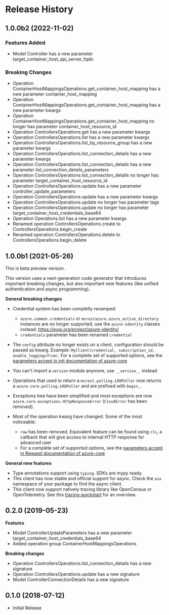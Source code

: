 # Release History

## 1.0.0b2 (2022-11-02)

### Features Added

  - Model Controller has a new parameter target_container_host_api_server_fqdn

### Breaking Changes

  - Operation ContainerHostMappingsOperations.get_container_host_mapping has a new parameter container_host_mapping
  - Operation ContainerHostMappingsOperations.get_container_host_mapping has a new parameter kwargs
  - Operation ContainerHostMappingsOperations.get_container_host_mapping no longer has parameter container_host_resource_id
  - Operation ControllersOperations.get has a new parameter kwargs
  - Operation ControllersOperations.list has a new parameter kwargs
  - Operation ControllersOperations.list_by_resource_group has a new parameter kwargs
  - Operation ControllersOperations.list_connection_details has a new parameter kwargs
  - Operation ControllersOperations.list_connection_details has a new parameter list_connection_details_parameters
  - Operation ControllersOperations.list_connection_details no longer has parameter target_container_host_resource_id
  - Operation ControllersOperations.update has a new parameter controller_update_parameters
  - Operation ControllersOperations.update has a new parameter kwargs
  - Operation ControllersOperations.update no longer has parameter tags
  - Operation ControllersOperations.update no longer has parameter target_container_host_credentials_base64
  - Operation Operations.list has a new parameter kwargs
  - Renamed operation ControllersOperations.create to ControllersOperations.begin_create
  - Renamed operation ControllersOperations.delete to ControllersOperations.begin_delete

## 1.0.0b1 (2021-05-26)

This is beta preview version.

This version uses a next-generation code generator that introduces important breaking changes, but also important new features (like unified authentication and async programming).

**General breaking changes**

- Credential system has been completly revamped:

  - `azure.common.credentials` or `msrestazure.azure_active_directory` instances are no longer supported, use the `azure-identity` classes instead: https://pypi.org/project/azure-identity/
  - `credentials` parameter has been renamed `credential`

- The `config` attribute no longer exists on a client, configuration should be passed as kwarg. Example: `MyClient(credential, subscription_id, enable_logging=True)`. For a complete set of
  supported options, see the [parameters accept in init documentation of azure-core](https://github.com/Azure/azure-sdk-for-python/blob/main/sdk/core/azure-core/CLIENT_LIBRARY_DEVELOPER.md#available-policies)
- You can't import a `version` module anymore, use `__version__` instead
- Operations that used to return a `msrest.polling.LROPoller` now returns a `azure.core.polling.LROPoller` and are prefixed with `begin_`.
- Exceptions tree have been simplified and most exceptions are now `azure.core.exceptions.HttpResponseError` (`CloudError` has been removed).
- Most of the operation kwarg have changed. Some of the most noticeable:

  - `raw` has been removed. Equivalent feature can be found using `cls`, a callback that will give access to internal HTTP response for advanced user
  - For a complete set of
  supported options, see the [parameters accept in Request documentation of azure-core](https://github.com/Azure/azure-sdk-for-python/blob/main/sdk/core/azure-core/CLIENT_LIBRARY_DEVELOPER.md#available-policies)

**General new features**

- Type annotations support using `typing`. SDKs are mypy ready.
- This client has now stable and official support for async. Check the `aio` namespace of your package to find the async client.
- This client now support natively tracing library like OpenCensus or OpenTelemetry. See this [tracing quickstart](https://github.com/Azure/azure-sdk-for-python/tree/main/sdk/core/azure-core-tracing-opentelemetry) for an overview.

## 0.2.0 (2019-05-23)

**Features**

  - Model ControllerUpdateParameters has a new parameter
    target_container_host_credentials_base64
  - Added operation group ContainerHostMappingsOperations

**Breaking changes**

  - Operation ControllersOperations.list_connection_details has a new
    signature
  - Operation ControllersOperations.update has a new signature
  - Model ControllerConnectionDetails has a new signature

## 0.1.0 (2018-07-12)

  - Initial Release